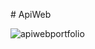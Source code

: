 #   A p i W e b 
 





 ![apiwebportfolio](https://github.com/RachAppweb/ApiWeb/assets/126121532/7d99f97f-35b4-4024-a326-e4cbd7f4ee75)
